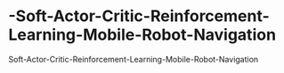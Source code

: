 # -Soft-Actor-Critic-Reinforcement-Learning-Mobile-Robot-Navigation
 Soft-Actor-Critic-Reinforcement-Learning-Mobile-Robot-Navigation
